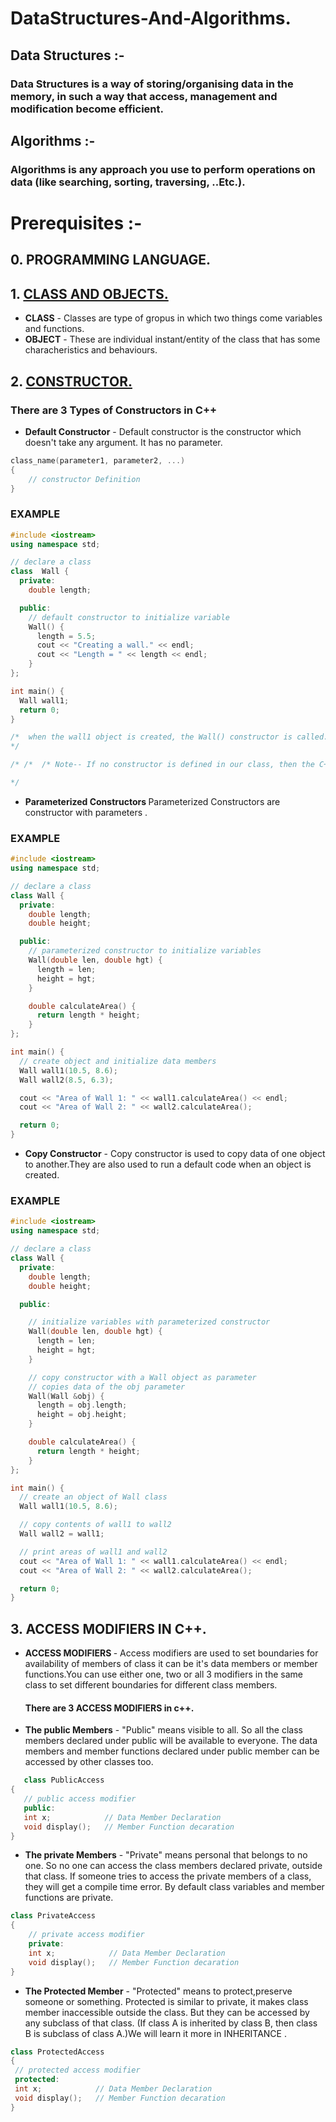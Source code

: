 # DataStructures-And-Algorithms.

## Data Structures :-

### Data Structures is a way of storing/organising data in the memory, in such a way that access, management and modification become efficient.

## Algorithms :-

### Algorithms is any approach you use to perform operations on data (like searching, sorting, traversing, ..Etc.).


# Prerequisites :-

## 0. PROGRAMMING LANGUAGE. 
## 1. [CLASS AND OBJECTS.](https://youtu.be/DHVo9hvcQMI) 
   - <b>CLASS</B> - Classes are type of gropus in which two things come variables and functions.
   - <b>OBJECT</b> - These are individual instant/entity of the class that has some characheristics and behaviours.
## 2. [CONSTRUCTOR.](https://youtu.be/DHVo9hvcQMI)
 
 ###  <b>There are 3 Types of Constructors in C++</b>
   -   <b>Default Constructor</b> - Default constructor is the constructor which doesn't take any argument. It has no parameter.

```cpp
class_name(parameter1, parameter2, ...)
{ 
    // constructor Definition 
}
```
### EXAMPLE
```cpp
#include <iostream>
using namespace std;

// declare a class
class  Wall {
  private:
    double length;

  public:
    // default constructor to initialize variable
    Wall() {
      length = 5.5;
      cout << "Creating a wall." << endl;
      cout << "Length = " << length << endl;
    }
};

int main() {
  Wall wall1;
  return 0;
}

/*  when the wall1 object is created, the Wall() constructor is called. This sets the length variable of the object to 5.5
*/

/* /*  /* Note-- If no constructor is defined in our class, then the C++ compiler will automatically create a default constructor with an empty code and no parameters.

*/ 
```
   -   <b>Parameterized Constructors
</b> Parameterized Constructors are  constructor with parameters .

### EXAMPLE
```cpp
#include <iostream>
using namespace std;

// declare a class
class Wall {
  private:
    double length;
    double height;

  public:
    // parameterized constructor to initialize variables
    Wall(double len, double hgt) {
      length = len;
      height = hgt;
    }

    double calculateArea() {
      return length * height;
    }
};

int main() {
  // create object and initialize data members
  Wall wall1(10.5, 8.6);
  Wall wall2(8.5, 6.3);

  cout << "Area of Wall 1: " << wall1.calculateArea() << endl;
  cout << "Area of Wall 2: " << wall2.calculateArea();

  return 0;
}
```
   -   <b>Copy Constructor</b> - Copy constructor  is used to copy data of one object to another.They are also used to run a default code when an object is created.

### EXAMPLE 
```cpp
#include <iostream>
using namespace std;

// declare a class
class Wall {
  private:
    double length;
    double height;

  public:

    // initialize variables with parameterized constructor
    Wall(double len, double hgt) {
      length = len;
      height = hgt;
    }

    // copy constructor with a Wall object as parameter
    // copies data of the obj parameter
    Wall(Wall &obj) {
      length = obj.length;
      height = obj.height;
    }

    double calculateArea() {
      return length * height;
    }
};

int main() {
  // create an object of Wall class
  Wall wall1(10.5, 8.6);

  // copy contents of wall1 to wall2
  Wall wall2 = wall1;

  // print areas of wall1 and wall2
  cout << "Area of Wall 1: " << wall1.calculateArea() << endl;
  cout << "Area of Wall 2: " << wall2.calculateArea();

  return 0;
}

```

## 3. ACCESS MODIFIERS IN C++.
- <b>ACCESS MODIFIERS </b> -  Access modifiers are used to set boundaries for availability of members of class it can be  it's data members or member functions.You can use either one, two or all 3 modifiers in the same class to set different boundaries for different class members. 
   #### There are 3  ACCESS MODIFIERS in c++.


- <b>The public Members</b> - "Public" means visible to all. So all the class members declared under public will be available to everyone. The data members and member functions declared under public member can be accessed by other classes too.

 ```cpp
    class PublicAccess
{
    // public access modifier
    public:   
    int x;            // Data Member Declaration 
    void display();   // Member Function decaration
}
```
   - <b>The private Members</b> - "Private" means personal that belongs to no one. So  no one can access the class members declared private, outside that class. If someone tries to access the private members of a class, they will get a compile time error. By default class variables and member functions are private.

```cpp
class PrivateAccess
{
    // private access modifier
    private:   
    int x;            // Data Member Declaration 
    void display();   // Member Function decaration
}
```

  - <b>The Protected Member</b> - "Protected" means to protect,preserve someone or something. Protected is similar to private, it makes class member inaccessible outside the class. But they can be accessed by any subclass of that class. (If class A is inherited by class B, then class B is subclass of class A.)We will learn it more in INHERITANCE .
   ```cpp
   class ProtectedAccess
{
    // protected access modifier
    protected: 
    int x;            // Data Member Declaration 
    void display();   // Member Function decaration
}
```